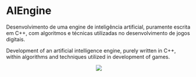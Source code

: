 # AIEngine
Desenvolvimento de uma engine de inteligência artificial, puramente escrita em C++, com algoritmos e técnicas utilizadas no desenvolvimento de jogos digitais.

Development of an artificial intelligence engine, purely written in C++, within algorithms and techniques utilized in development of games.

<p align="center">
  <a href="https://sologamedevblog.wordpress.com"><img src="https://lh3.googleusercontent.com/cuPPIuEIanqMCx-MqeE7cKN4ctoOcBy9OSpCe-hswf1TTlVsVWUGyblRL0Sw0jbidCy3D1CQM1Y4TVDBYUQ46vVGVkKVrcymMBAtHnHGD0WTkhUCylCqknubrekCPJYlr6Wpn17vK4c=w2400">
</p>
